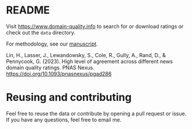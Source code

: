 # README

Visit https://www.domain-quality.info to search for or download ratings or check out the `data` directory.

For methodology, see our [manuscript](https://doi.org/10.1093/pnasnexus/pgad286).

Lin, H., Lasser, J., Lewandowsky, S., Cole, R., Gully, A., Rand, D., & Pennycook, G. (2023). High level of agreement across different news domain quality ratings. PNAS Nexus. https://doi.org/10.1093/pnasnexus/pgad286

# Reusing and contributing

Feel free to reuse the data or contribute by opening a pull request or issue. If you have any questions, feel free to email me.

